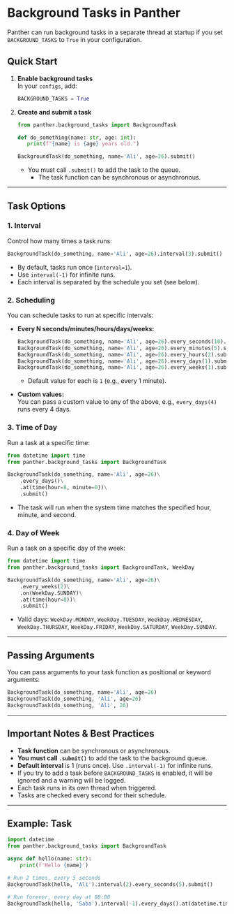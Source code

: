 # Background Tasks in Panther

Panther can run background tasks in a separate thread at startup if you set `BACKGROUND_TASKS` to `True` in your configuration.

## Quick Start

1. **Enable background tasks**  
   In your `configs`, add:
   ```python
   BACKGROUND_TASKS = True
   ```

2. **Create and submit a task**  
    ```python
    from panther.background_tasks import BackgroundTask
    
    def do_something(name: str, age: int):
       print(f"{name} is {age} years old.")
    
    BackgroundTask(do_something, name='Ali', age=26).submit()
    ```
    - You must call `.submit()` to add the task to the queue.
      - The task function can be synchronous or asynchronous.

---

## Task Options

### 1. Interval

Control how many times a task runs:

```python
BackgroundTask(do_something, name='Ali', age=26).interval(3).submit()
```

- By default, tasks run once (`interval=1`).
- Use `interval(-1)` for infinite runs.
- Each interval is separated by the schedule you set (see below).

### 2. Scheduling

You can schedule tasks to run at specific intervals:

- **Every N seconds/minutes/hours/days/weeks:**
    ```python
    BackgroundTask(do_something, name='Ali', age=26).every_seconds(10).submit()
    BackgroundTask(do_something, name='Ali', age=26).every_minutes(5).submit()
    BackgroundTask(do_something, name='Ali', age=26).every_hours(2).submit()
    BackgroundTask(do_something, name='Ali', age=26).every_days(1).submit()
    BackgroundTask(do_something, name='Ali', age=26).every_weeks(1).submit()
    ```
    - Default value for each is `1` (e.g., every 1 minute).

- **Custom values:**  
  You can pass a custom value to any of the above, e.g., `every_days(4)` runs every 4 days.

### 3. Time of Day

Run a task at a specific time:

```python linenums="1"
from datetime import time
from panther.background_tasks import BackgroundTask

BackgroundTask(do_something, name='Ali', age=26)\
    .every_days()\
    .at(time(hour=8, minute=0))\
    .submit()
```

- The task will run when the system time matches the specified hour, minute, and second.

### 4. Day of Week

Run a task on a specific day of the week:

```python linenums="1"
from datetime import time
from panther.background_tasks import BackgroundTask, WeekDay

BackgroundTask(do_something, name='Ali', age=26)\
    .every_weeks(2)\
    .on(WeekDay.SUNDAY)\
    .at(time(hour=8))\
    .submit()
```

- Valid days: `WeekDay.MONDAY`, `WeekDay.TUESDAY`, `WeekDay.WEDNESDAY`, `WeekDay.THURSDAY`, `WeekDay.FRIDAY`, `WeekDay.SATURDAY`, `WeekDay.SUNDAY`.

---

## Passing Arguments

You can pass arguments to your task function as positional or keyword arguments:

```python
BackgroundTask(do_something, name='Ali', age=26)
BackgroundTask(do_something, 'Ali', age=26)
BackgroundTask(do_something, 'Ali', 26)
```

---

## Important Notes & Best Practices

- **Task function** can be synchronous or asynchronous.
- **You must call `.submit()`** to add the task to the background queue.
- **Default interval** is 1 (runs once). Use `.interval(-1)` for infinite runs.
- If you try to add a task before `BACKGROUND_TASKS` is enabled, it will be ignored and a warning will be logged.
- Each task runs in its own thread when triggered.
- Tasks are checked every second for their schedule.

---

## Example: Task

```python linenums="1"
import datetime
from panther.background_tasks import BackgroundTask

async def hello(name: str):
    print(f'Hello {name}')

# Run 2 times, every 5 seconds
BackgroundTask(hello, 'Ali').interval(2).every_seconds(5).submit()

# Run forever, every day at 08:00
BackgroundTask(hello, 'Saba').interval(-1).every_days().at(datetime.time(hour=8)).submit()
```
